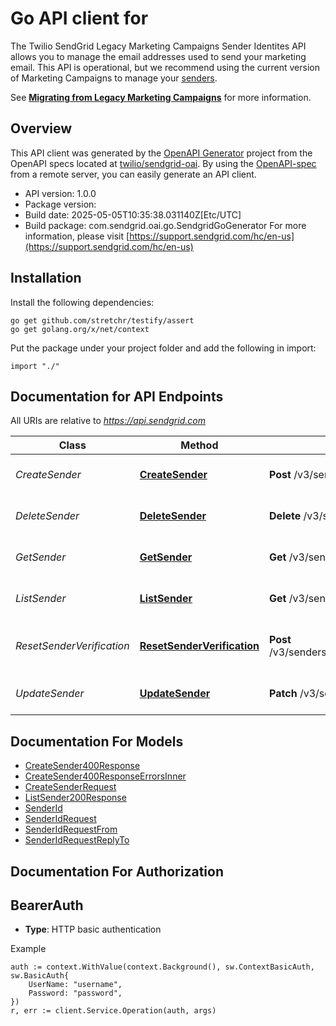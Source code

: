 # Go API client for 

The Twilio SendGrid Legacy Marketing Campaigns Sender Identites API allows you to manage the email addresses used to send your marketing email. This API is operational, but we recommend using the current version of Marketing Campaigns to manage your [senders](https://docs.sendgrid.com/api-reference/senders/).

See [**Migrating from Legacy Marketing Campaigns**](https://docs.sendgrid.com/ui/sending-email/migrating-from-legacy-marketing-campaigns) for more information.

## Overview
This API client was generated by the [OpenAPI Generator](https://openapi-generator.tech) project from the OpenAPI specs located at [twilio/sendgrid-oai](https://github.com/twilio/sendgrid-oai/tree/main/spec).  By using the [OpenAPI-spec](https://www.openapis.org/) from a remote server, you can easily generate an API client.

- API version: 1.0.0
- Package version: 
- Build date: 2025-05-05T10:35:38.031140Z[Etc/UTC]
- Build package: com.sendgrid.oai.go.SendgridGoGenerator
For more information, please visit [https://support.sendgrid.com/hc/en-us](https://support.sendgrid.com/hc/en-us)

## Installation

Install the following dependencies:

```shell
go get github.com/stretchr/testify/assert
go get golang.org/x/net/context
```

Put the package under your project folder and add the following in import:

```golang
import "./"
```

## Documentation for API Endpoints

All URIs are relative to *https://api.sendgrid.com*

Class | Method | HTTP request | Description
------------ | ------------- | ------------- | -------------
*CreateSender* | [**CreateSender**](docs/CreateSender.md#createsender) | **Post** /v3/senders | Create a Sender Identity
*DeleteSender* | [**DeleteSender**](docs/DeleteSender.md#deletesender) | **Delete** /v3/senders/{SenderId} | Delete a Sender Identity
*GetSender* | [**GetSender**](docs/GetSender.md#getsender) | **Get** /v3/senders/{SenderId} | View a Sender Identity
*ListSender* | [**ListSender**](docs/ListSender.md#listsender) | **Get** /v3/senders | Get all Sender Identities
*ResetSenderVerification* | [**ResetSenderVerification**](docs/ResetSenderVerification.md#resetsenderverification) | **Post** /v3/senders/{SenderId}/resend_verification | Resend Sender Identity Verification
*UpdateSender* | [**UpdateSender**](docs/UpdateSender.md#updatesender) | **Patch** /v3/senders/{SenderId} | Update a Sender Identity


## Documentation For Models

 - [CreateSender400Response](CreateSender400Response.md)
 - [CreateSender400ResponseErrorsInner](CreateSender400ResponseErrorsInner.md)
 - [CreateSenderRequest](CreateSenderRequest.md)
 - [ListSender200Response](ListSender200Response.md)
 - [SenderId](SenderId.md)
 - [SenderIdRequest](SenderIdRequest.md)
 - [SenderIdRequestFrom](SenderIdRequestFrom.md)
 - [SenderIdRequestReplyTo](SenderIdRequestReplyTo.md)


## Documentation For Authorization



## BearerAuth

- **Type**: HTTP basic authentication

Example

```golang
auth := context.WithValue(context.Background(), sw.ContextBasicAuth, sw.BasicAuth{
    UserName: "username",
    Password: "password",
})
r, err := client.Service.Operation(auth, args)
```

